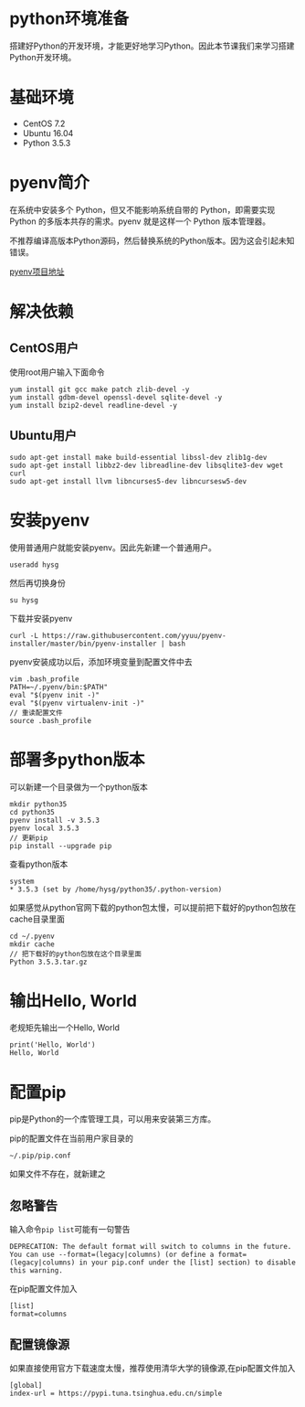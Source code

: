 # python环境准备
搭建好Python的开发环境，才能更好地学习Python。因此本节课我们来学习搭建Python开发环境。
# 基础环境
+ CentOS 7.2
+ Ubuntu 16.04
+ Python 3.5.3

# pyenv简介
在系统中安装多个 Python，但又不能影响系统自带的 Python，即需要实现 Python 的多版本共存的需求。pyenv 就是这样一个 Python 版本管理器。

不推荐编译高版本Python源码，然后替换系统的Python版本。因为这会引起未知错误。

[pyenv项目地址](https://github.com/pyenv/pyenv)
# 解决依赖
## CentOS用户
使用root用户输入下面命令
```
yum install git gcc make patch zlib-devel -y
yum install gdbm-devel openssl-devel sqlite-devel -y
yum install bzip2-devel readline-devel -y
```
## Ubuntu用户
```
sudo apt-get install make build-essential libssl-dev zlib1g-dev
sudo apt-get install libbz2-dev libreadline-dev libsqlite3-dev wget curl
sudo apt-get install llvm libncurses5-dev libncursesw5-dev
```
# 安装pyenv
使用普通用户就能安装pyenv。因此先新建一个普通用户。
```
useradd hysg
```
然后再切换身份
```
su hysg
```
下载并安装pyenv
```
curl -L https://raw.githubusercontent.com/yyuu/pyenv-installer/master/bin/pyenv-installer | bash
```
pyenv安装成功以后，添加环境变量到配置文件中去
```
vim .bash_profile
PATH=~/.pyenv/bin:$PATH"
eval "$(pyenv init -)"
eval "$(pyenv virtualenv-init -)"
// 重读配置文件
source .bash_profile
```
# 部署多python版本
可以新建一个目录做为一个python版本
```
mkdir python35
cd python35
pyenv install -v 3.5.3
pyenv local 3.5.3
// 更新pip
pip install --upgrade pip
```
查看python版本
```
system
* 3.5.3 (set by /home/hysg/python35/.python-version)
```
如果感觉从python官网下载的python包太慢，可以提前把下载好的python包放在cache目录里面
```
cd ~/.pyenv
mkdir cache
// 把下载好的python包放在这个目录里面
Python 3.5.3.tar.gz
```
# 输出Hello, World
老规矩先输出一个Hello, World
```
print('Hello, World')
Hello, World
```
# 配置pip
pip是Python的一个库管理工具，可以用来安装第三方库。

pip的配置文件在当前用户家目录的
```
~/.pip/pip.conf
```
如果文件不存在，就新建之
## 忽略警告
输入命令`pip list`可能有一句警告
```
DEPRECATION: The default format will switch to columns in the future. You can use --format=(legacy|columns) (or define a format=(legacy|columns) in your pip.conf under the [list] section) to disable this warning.
```
在pip配置文件加入
```
[list]
format=columns
```
## 配置镜像源
如果直接使用官方下载速度太慢，推荐使用清华大学的镜像源,在pip配置文件加入
```
[global]
index-url = https://pypi.tuna.tsinghua.edu.cn/simple
```
